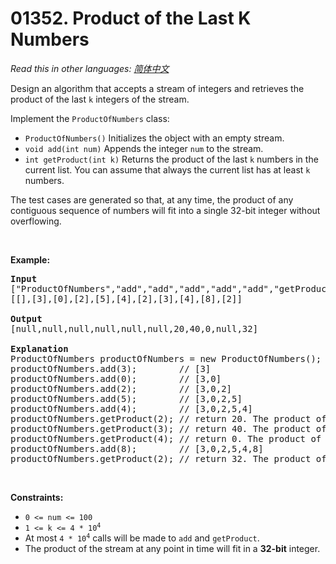 # 01352. Product of the Last K Numbers

  _Read this in other languages:_
    [_简体中文_](README.zh-CN.md)

<p>Design an algorithm that accepts a stream of integers and retrieves the product of the last <code>k</code> integers of the stream.</p>

<p>Implement the <code>ProductOfNumbers</code> class:</p>

<ul>
	<li><code>ProductOfNumbers()</code> Initializes the object with an empty stream.</li>
	<li><code>void add(int num)</code> Appends the integer <code>num</code> to the stream.</li>
	<li><code>int getProduct(int k)</code> Returns the product of the last <code>k</code> numbers in the current list. You can assume that always the current list has at least <code>k</code> numbers.</li>
</ul>

<p>The test cases are generated so that, at any time, the product of any contiguous sequence of numbers will fit into a single 32-bit integer without overflowing.</p>

<p>&nbsp;</p>
<p><strong>Example:</strong></p>

<pre>
<strong>Input</strong>
[&quot;ProductOfNumbers&quot;,&quot;add&quot;,&quot;add&quot;,&quot;add&quot;,&quot;add&quot;,&quot;add&quot;,&quot;getProduct&quot;,&quot;getProduct&quot;,&quot;getProduct&quot;,&quot;add&quot;,&quot;getProduct&quot;]
[[],[3],[0],[2],[5],[4],[2],[3],[4],[8],[2]]

<strong>Output</strong>
[null,null,null,null,null,null,20,40,0,null,32]

<strong>Explanation</strong>
ProductOfNumbers productOfNumbers = new ProductOfNumbers();
productOfNumbers.add(3);        // [3]
productOfNumbers.add(0);        // [3,0]
productOfNumbers.add(2);        // [3,0,2]
productOfNumbers.add(5);        // [3,0,2,5]
productOfNumbers.add(4);        // [3,0,2,5,4]
productOfNumbers.getProduct(2); // return 20. The product of the last 2 numbers is 5 * 4 = 20
productOfNumbers.getProduct(3); // return 40. The product of the last 3 numbers is 2 * 5 * 4 = 40
productOfNumbers.getProduct(4); // return 0. The product of the last 4 numbers is 0 * 2 * 5 * 4 = 0
productOfNumbers.add(8);        // [3,0,2,5,4,8]
productOfNumbers.getProduct(2); // return 32. The product of the last 2 numbers is 4 * 8 = 32 
</pre>

<p>&nbsp;</p>
<p><strong>Constraints:</strong></p>

<ul>
	<li><code>0 &lt;= num &lt;= 100</code></li>
	<li><code>1 &lt;= k &lt;= 4 * 10<sup>4</sup></code></li>
	<li>At most <code>4 * 10<sup>4</sup></code> calls will be made to <code>add</code> and <code>getProduct</code>.</li>
	<li>The product of the stream at any point in time will fit in a <strong>32-bit</strong> integer.</li>
</ul>
